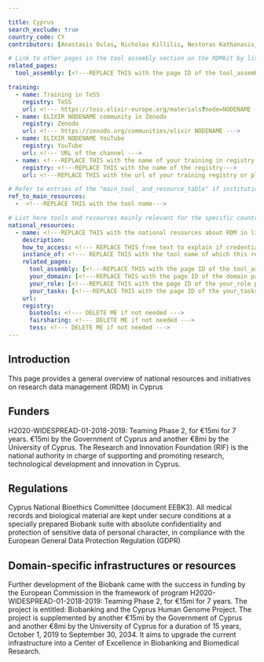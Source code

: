 ```yaml
---

title: Cyprus
search_exclude: true
country_code: CY
contributors: [Anastasis Oulas, Nicholas Killilis, Nestoras Kathanasis, George Spyrou, Vasilis Promponas]

# Link to other pages in the tool assembly section on the RDMkit by listing the page_id 
related_pages:
  tool_assembly: [<!---REPLACE THIS with the page ID of the tool_assembly pages that you want to list here as related pages--->]

training:
  - name: Training in TeSS
    registry: TeSS
    url: <!--- https://tess.elixir-europe.org/materials?node=NODENAME --->
  - name: ELIXIR NODENAME community in Zenodo
    registry: Zenodo
    url: <!--- https://zenodo.org/communities/elixir NODENAME --->
  - name: ELIXIR NODENAME YouTube
    registry: YouTube
    url: <!--- URL of the channel --->
  - name: <!---REPLACE THIS with the name of your training in registry or platform--->
    registry: <!---REPLACE THIS with the name of the registry--->
    url: <!---REPLACE THIS with the url of your training registry or platform--->

# Refer to entries of the "main_tool_ and_resource_table" if institutions, organizations and projects from the country contribute to the development of international tools and resources. 
ref_to_main_resources: 
  -  <!---REPLACE THIS with the tool name--->

# List here tools and resources mainly relevant for the specific country
national_resources: 
  - name: <!---REPLACE THIS with the national resources about RDM in life sciences such as local instances of tools, guidelines or regulations--->
    description:
    how_to_access: <!--- REPLACE THIS free text to explain if credentials, login, specific affiliations, etc., are needed to access the resource or tool--->
    instance_of: <!--- REPLACE THIS with the tool name of which this resource is an instance of, taken from the all tools and resources page --->
    related_pages:
      tool_assembly: [<!---REPLACE THIS with the page ID of the tool_assembly pages that you want to list here as related pages--->]
      your_domain: [<!---REPLACE THIS with the page ID of the domain pages that you want to list here as related pages--->]
      your_role: [<!---REPLACE THIS with the page ID of the your_role pages that you want to list here as related pages--->]
      your_tasks: [<!---REPLACE THIS with the page ID of the your_tasks pages that you want to list here as related pages--->]
    url:
    registry:
      biotools: <!--- DELETE ME if not needed --->
      fairsharing: <!--- DELETE ME if not needed --->
      tess: <!--- DELETE ME if not needed --->
---
```

<!---All the resources added above will appear on the table at the bottom of the page--->

<!---Following information for the page text--->
<!---Use this template as guidance, all fields are optional. Feel free to modify any section if you think it is necessary--->
<!---If the information is already in another resource, please include the link instead of duplicating information--->
<!---Please focus on resources that are relevant for the whole country for life sciences--->

## Introduction 
This page provides a general overview of national resources and initiatives on research data management (RDM) in Cyprus

## Funders
H2020-WIDESPREAD-01-2018-2019: Teaming Phase 2, for €15mi for 7 years. €15mi by the Government of Cyprus and another €8mi by the  University of Cyprus. 
The Research and Innovation Foundation (RIF) is the national authority in charge of supporting and promoting research, technological development and innovation in Cyprus.

## Regulations
Cyprus National Bioethics Committee (document EEBK3). 
All medical records and biological material are kept under secure conditions at a specially prepared 
Biobank suite with absolute confidentiality and protection of sensitive data of personal character, 
in compliance with the European General Data Protection Regulation (GDPR)

## Domain-specific infrastructures or resources 
Further development of the Biobank came with the success in funding by the European Commission in the framework of 
program H2020-WIDESPREAD-01-2018-2019: Teaming Phase 2, for €15mi for 7 years. 
The project is entitled: Biobanking and the Cyprus Human Genome Project. The project 
is supplemented by another €15mi by the Government of Cyprus and another €8mi by the 
University of Cyprus for a duration of 15 years, October 1, 2019 to September 30, 2034. 
It aims to upgrade the current infrastructure into a Center of Excellence in Biobanking and Biomedical Research.
